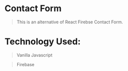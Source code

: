 # Contact Form

>This is an alternative of React Firebse Contact Form.

# Technology Used:

>Vanilla Javascript

>Firebase

